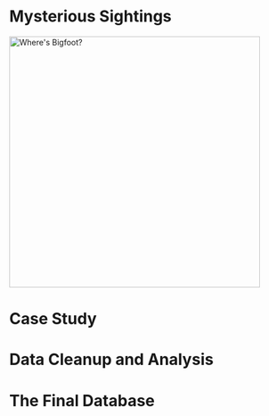 # Mysterious Sightings

  <p float="left">
  <img src="https://user-images.githubusercontent.com/82002107/133897523-14d928be-d018-491b-b6ac-f6e5494dd33d.png" alt="Where's Bigfoot?" width="450" height="450">
</p>

# Case Study

# Data Cleanup and Analysis

# The Final Database
